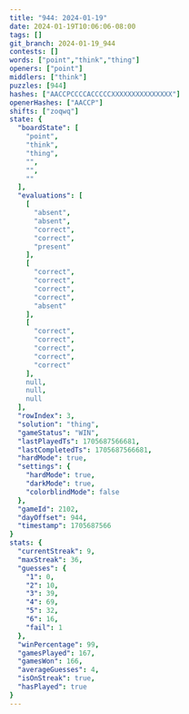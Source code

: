 ```yaml
---
title: "944: 2024-01-19"
date: 2024-01-19T10:06:06-08:00
tags: []
git_branch: 2024-01-19_944
contests: []
words: ["point","think","thing"]
openers: ["point"]
middlers: ["think"]
puzzles: [944]
hashes: ["AACCPCCCCACCCCCXXXXXXXXXXXXXXX"]
openerHashes: ["AACCP"]
shifts: ["zoqwq"]
state: {
  "boardState": [
    "point",
    "think",
    "thing",
    "",
    "",
    ""
  ],
  "evaluations": [
    [
      "absent",
      "absent",
      "correct",
      "correct",
      "present"
    ],
    [
      "correct",
      "correct",
      "correct",
      "correct",
      "absent"
    ],
    [
      "correct",
      "correct",
      "correct",
      "correct",
      "correct"
    ],
    null,
    null,
    null
  ],
  "rowIndex": 3,
  "solution": "thing",
  "gameStatus": "WIN",
  "lastPlayedTs": 1705687566681,
  "lastCompletedTs": 1705687566681,
  "hardMode": true,
  "settings": {
    "hardMode": true,
    "darkMode": true,
    "colorblindMode": false
  },
  "gameId": 2102,
  "dayOffset": 944,
  "timestamp": 1705687566
}
stats: {
  "currentStreak": 9,
  "maxStreak": 36,
  "guesses": {
    "1": 0,
    "2": 10,
    "3": 39,
    "4": 69,
    "5": 32,
    "6": 16,
    "fail": 1
  },
  "winPercentage": 99,
  "gamesPlayed": 167,
  "gamesWon": 166,
  "averageGuesses": 4,
  "isOnStreak": true,
  "hasPlayed": true
}
---
```

<!-- more -->
